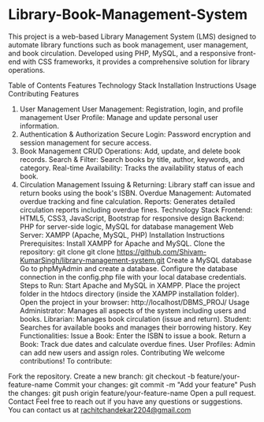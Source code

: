 # Library-Book-Management-System

This project is a web-based Library Management System (LMS) designed to automate library functions such as book management, user management, and book circulation. Developed using PHP, MySQL, and a responsive front-end with CSS frameworks, it provides a comprehensive solution for library operations.

Table of Contents
Features
Technology Stack
Installation Instructions
Usage
Contributing
Features
1. User Management
User Management: Registration, login, and profile management
User Profile: Manage and update personal user information.
2. Authentication & Authorization
Secure Login: Password encryption and session management for secure access.
3. Book Management
CRUD Operations: Add, update, and delete book records.
Search & Filter: Search books by title, author, keywords, and category.
Real-time Availability: Tracks the availability status of each book.
4. Circulation Management
Issuing & Returning: Library staff can issue and return books using the book's ISBN.
Overdue Management: Automated overdue tracking and fine calculation.
Reports: Generates detailed circulation reports including overdue fines.
Technology Stack
Frontend: HTML5, CSS3, JavaScript, Bootstrap for responsive design
Backend: PHP for server-side logic, MySQL for database management
Web Server: XAMPP (Apache, MySQL, PHP)
Installation Instructions
Prerequisites:
Install XAMPP for Apache and MySQL.
Clone the repository:
git clone git clone https://github.com/Shivam-KumarSingh/library-management-system.git
Create a MySQL database
Go to phpMyAdmin and create a database.
Configure the database connection in the config.php file with your local database credentials.
Steps to Run:
Start Apache and MySQL in XAMPP.
Place the project folder in the htdocs directory (inside the XAMPP installation folder).
Open the project in your browser:
http://localhost/DBMS_PROJ/
Usage
Administrator: Manages all aspects of the system including users and books.
Librarian: Manages book circulation (issue and return).
Student: Searches for available books and manages their borrowing history.
Key Functionalities:
Issue a Book: Enter the ISBN to issue a book.
Return a Book: Track due dates and calculate overdue fines.
User Profiles: Admin can add new users and assign roles.
Contributing
We welcome contributions! To contribute:

Fork the repository.
Create a new branch:
git checkout -b feature/your-feature-name
Commit your changes:
git commit -m "Add your feature"
Push the changes:
git push origin feature/your-feature-name
Open a pull request.
Contact
Feel free to reach out if you have any questions or suggestions. You can contact us at rachitchandekar2204@gmail.com
